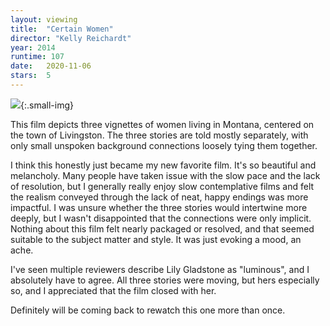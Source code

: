 ```yaml
---
layout: viewing
title:  "Certain Women"
director: "Kelly Reichardt"
year: 2014
runtime: 107
date:   2020-11-06
stars:  5
---
```


![](https://upload.wikimedia.org/wikipedia/en/a/ae/Certain_Women_film_poster.jpg){:.small-img}

<div class="film-description">
This film depicts three vignettes of women living in Montana, centered on the town of Livingston.
The three stories are told mostly separately, with only small unspoken background connections
loosely tying them together.
</div>

I think this honestly just became my new favorite film. It's so beautiful and melancholy. Many people
have taken issue with the slow pace and the lack of resolution, but I generally really enjoy
slow contemplative films and felt the realism conveyed through the lack of neat, happy endings
was more impactful. I was unsure whether the three stories would intertwine more deeply, but
I wasn't disappointed that the connections were only implicit. Nothing about this film felt
nearly packaged or resolved, and that seemed suitable to the subject matter and style. It was
just evoking a mood, an ache.

I've seen multiple reviewers describe Lily Gladstone as "luminous", and I absolutely have to
agree. All three stories were moving, but hers especially so, and I appreciated that the film closed
with her.

Definitely will be coming back to rewatch this one more than once.
